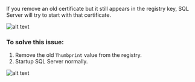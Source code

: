 If you remove an old certificate but it still appears in the registry key, SQL Server will try to start with that certificate.

![alt text](https://github.com/MohamedAbdelhalem/dbatools/blob/main/Features_and_Administration/RES/media/WrongTLSCertificateThumbprint.png)

### To solve this issue:

1. Remove the old `Thumbprint` value from the registry.
2. Startup SQL Server normally.

![alt text](https://github.com/MohamedAbdelhalem/dbatools/blob/main/Features_and_Administration/RES/media/WrongTLSCertificateThumbprint_01.png)



